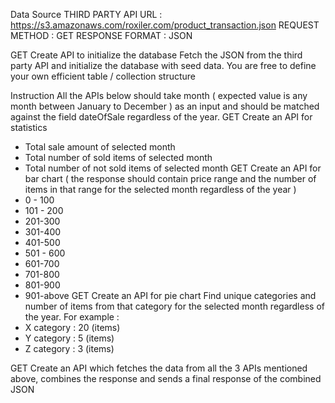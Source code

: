Data Source
THIRD PARTY API URL : https://s3.amazonaws.com/roxiler.com/product_transaction.json
REQUEST METHOD : GET
RESPONSE FORMAT : JSON

GET
Create API to initialize the database
Fetch the JSON from the third party API and initialize the database with seed data. You are
free to define your own efficient table / collection structure

Instruction
All the APIs below should take month ( expected value is any month between January to
December ) as an input and should be matched against the field dateOfSale regardless of
the year.
GET
Create an API for statistics
- Total sale amount of selected month
- Total number of sold items of selected month
- Total number of not sold items of selected month
GET
Create an API for bar chart ( the response should contain price range and the number of
items in that range for the selected month regardless of the year )
- 0 - 100
- 101 - 200
- 201-300
- 301-400
- 401-500
- 501 - 600
- 601-700
- 701-800
- 801-900
- 901-above
GET
Create an API for pie chart
Find unique categories and number of items from that category for the selected month
regardless of the year.
For example :
- X category : 20 (items)
- Y category : 5 (items)
- Z category : 3 (items)

GET
Create an API which fetches the data from all the 3 APIs mentioned above, combines
the response and sends a final response of the combined JSON